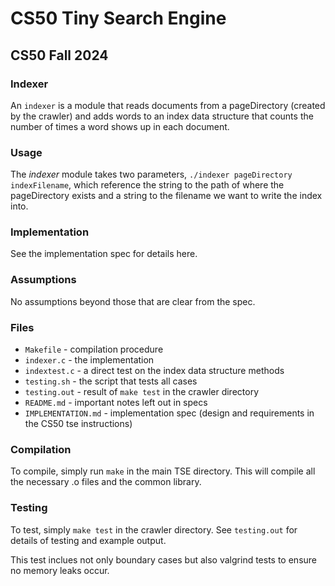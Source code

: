 # CS50 Tiny Search Engine

## CS50 Fall 2024

### Indexer
An `indexer` is a module that reads documents from a pageDirectory (created by the crawler) and adds words to an index data structure that counts the number of times a word shows up in each document. 

### Usage
The *indexer* module takes two parameters, `./indexer pageDirectory indexFilename`, which reference the string to the path of where the pageDirectory exists and a string to the filename we want to write the index into.

### Implementation
See the implementation spec for details here. 

### Assumptions
No assumptions beyond those that are clear from the spec.

### Files
- `Makefile` - compilation procedure
- `indexer.c` - the implementation
- `indextest.c` - a direct test on the index data structure methods
- `testing.sh` - the script that tests all cases
- `testing.out` - result of `make test` in the crawler directory
- `README.md` - important notes left out in specs
- `IMPLEMENTATION.md` - implementation spec (design and requirements in the CS50 tse instructions)

### Compilation
To compile, simply run `make` in the main TSE directory. This will compile all the necessary .o files and the common library.

### Testing
To test, simply `make test` in the crawler directory. See `testing.out` for details of testing and example output.

This test inclues not only boundary cases but also valgrind tests to ensure no memory leaks occur.